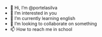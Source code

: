 - 👋 Hi, I’m @portelasilva
- 👀 I’m interested in you
- 🌱 I’m currently learning english
- 💞️ I’m looking to collaborate on something
- 📫 How to reach me in school

<!---
portelasilva/portelasilva is a ✨ special ✨ repository because its `README.md` (this file) appears on your GitHub profile.
You can click the Preview link to take a look at your changes.
--->
